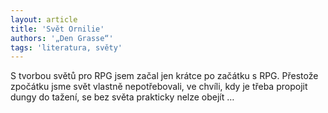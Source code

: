 ```yaml
---
layout: article
title: 'Svět Ornilie'
authors: '„Den Grasse“'
tags: 'literatura, světy'
---
```


S tvorbou světů pro RPG jsem začal jen
krátce po začátku s RPG. Přestože zpočátku
jsme svět vlastně nepotřebovali, ve
chvíli, kdy je třeba propojit dungy do tažení,
se bez světa prakticky nelze obejít …
